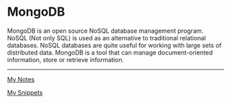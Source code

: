 # MongoDB

MongoDB is an open source NoSQL database management program. NoSQL (Not only SQL) is used as an alternative to traditional relational databases. NoSQL databases are quite useful for working with large sets of distributed data. MongoDB is a tool that can manage document-oriented information, store or retrieve information.

---

[My Notes](MongoDB%201b2aeacbb29981cabf02dc3a69f263c5/My%20Notes%201b2aeacbb2998113bfb6c5e1c85e3da0.md)

[My Snippets](MongoDB%201b2aeacbb29981cabf02dc3a69f263c5/My%20Snippets%201b2aeacbb29981c8a2b5c37637fa0443.md)